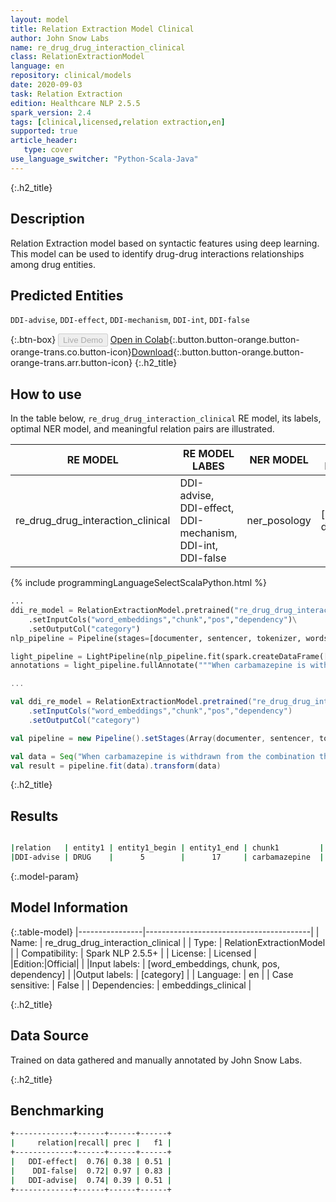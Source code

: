```yaml
---
layout: model
title: Relation Extraction Model Clinical
author: John Snow Labs
name: re_drug_drug_interaction_clinical
class: RelationExtractionModel
language: en
repository: clinical/models
date: 2020-09-03
task: Relation Extraction
edition: Healthcare NLP 2.5.5
spark_version: 2.4
tags: [clinical,licensed,relation extraction,en]
supported: true
article_header:
   type: cover
use_language_switcher: "Python-Scala-Java"
---
```


{:.h2_title}
## Description
Relation Extraction model based on syntactic features using deep learning. This model can be used to identify drug-drug interactions relationships among drug entities.

## Predicted Entities
``DDI-advise``, ``DDI-effect``, ``DDI-mechanism``, ``DDI-int``, ``DDI-false``

{:.btn-box}
<button class="button button-orange" disabled>Live Demo</button>
[Open in Colab](https://colab.research.google.com/github/JohnSnowLabs/spark-nlp-workshop/blob/master/tutorials/Certification_Trainings/Healthcare/10.Clinical_Relation_Extraction.ipynb){:.button.button-orange.button-orange-trans.co.button-icon}[Download](https://s3.amazonaws.com/auxdata.johnsnowlabs.com/clinical/models/re_drug_drug_interaction_clinical_en_2.5.5_2.4_1599156924424.zip){:.button.button-orange.button-orange-trans.arr.button-icon}
{:.h2_title}
## How to use

In the table below, `re_drug_drug_interaction_clinical` RE model, its labels, optimal NER model, and meaningful relation pairs are illustrated.

 |              RE MODEL             | RE MODEL LABES                                                       |   NER MODEL  | RE PAIRS      |
 |:---------------------------------:|-----------------------------------------------------------------------|:------------:|---------------|
 | re_drug_drug_interaction_clinical | DDI-advise,<br>DDI-effect,<br>DDI-mechanism,<br>DDI-int,<br>DDI-false | ner_posology | [“drug-drug”] |

 
<div class="tabs-box" markdown="1">

{% include programmingLanguageSelectScalaPython.html %}

```python
...
ddi_re_model = RelationExtractionModel.pretrained("re_drug_drug_interaction_clinical","en","clinical/models")\
	.setInputCols("word_embeddings","chunk","pos","dependency")\
	.setOutputCol("category")
nlp_pipeline = Pipeline(stages=[documenter, sentencer, tokenizer, words_embedder, pos_tagger, ner_tagger, ner_converter, dependency_parser, ddi_re_model])

light_pipeline = LightPipeline(nlp_pipeline.fit(spark.createDataFrame([['']]).toDF("text")))
annotations = light_pipeline.fullAnnotate("""When carbamazepine is withdrawn from the combination therapy, aripiprazole dose should then be reduced. If additional adrenergic drugs are to be administered by any route, they should be used with caution because the pharmacologically predictable sympathetic effects of Metformin may be potentiated""")
```

```scala
...

val ddi_re_model = RelationExtractionModel.pretrained("re_drug_drug_interaction_clinical","en","clinical/models")
	.setInputCols("word_embeddings","chunk","pos","dependency")
	.setOutputCol("category")

val pipeline = new Pipeline().setStages(Array(documenter, sentencer, tokenizer, words_embedder, pos_tagger, ner_tagger, ner_converter, dependency_parser, ddi_re_model))

val data = Seq("When carbamazepine is withdrawn from the combination therapy, aripiprazole dose should then be reduced. If additional adrenergic drugs are to be administered by any route, they should be used with caution because the pharmacologically predictable sympathetic effects of Metformin may be potentiated").toDF("text")
val result = pipeline.fit(data).transform(data)

```
</div>

{:.h2_title}
## Results

```bash

|relation   | entity1 | entity1_begin | entity1_end | chunk1         | entity2  |entity2_begin | entity2_end | chunk2        |
|DDI-advise | DRUG    |      5        |      17     | carbamazepine  |  DRUG    |     62             73      | aripiprazole  |

```
{:.model-param}
## Model Information

{:.table-model}
|----------------|-----------------------------------------|
| Name:           | re_drug_drug_interaction_clinical       |
| Type:    | RelationExtractionModel                 |
| Compatibility:  | Spark NLP 2.5.5+                                   |
| License:        | Licensed                                |
|Edition:|Official|                              |
|Input labels:         | [word_embeddings, chunk, pos, dependency] |
|Output labels:        | [category]                                |
| Language:       | en                                      |
| Case sensitive: | False                                   |
| Dependencies:  | embeddings_clinical                     |

{:.h2_title}
## Data Source
Trained on data gathered and manually annotated by John Snow Labs.

{:.h2_title}
## Benchmarking
```bash
+-------------+------+------+------+
|     relation|recall| prec |   f1 |
+-------------+------+------+------+
|   DDI-effect|  0.76| 0.38 | 0.51 |
|    DDI-false|  0.72| 0.97 | 0.83 |
|   DDI-advise|  0.74| 0.39 | 0.51 |
+-------------+------+------+------+
```

